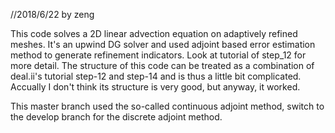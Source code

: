 //2018/6/22 by zeng

This code solves a 2D linear advection equation on adaptively refined meshes. It's an upwind DG solver and used adjoint based error estimation method to generate refinement indicators. Look at tutorial of step_12 for more detail.
The structure of this code can be treated as a combination of deal.ii's tutorial step-12 and step-14 and is thus a little bit complicated. Accually I don't think its structure is very good, but anyway, it worked.   

This master branch used the so-called continuous adjoint method, switch to the develop branch for the discrete adjoint method.
